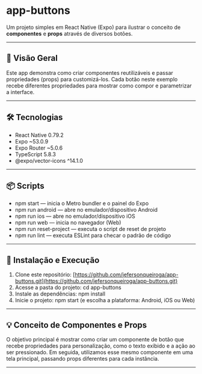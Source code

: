 # app-buttons

Um projeto simples em React Native (Expo) para ilustrar o conceito de **componentes** e **props** através de diversos botões.

---

## 🚀 Visão Geral

Este app demonstra como criar componentes reutilizáveis e passar propriedades (props) para customizá-los. Cada botão neste exemplo recebe diferentes propriedades para mostrar como compor e parametrizar a interface.

---

## 🛠 Tecnologias

* React Native 0.79.2
* Expo \~53.0.9
* Expo Router \~5.0.6
* TypeScript 5.8.3
* @expo/vector-icons ^14.1.0

---

## 📦 Scripts

* npm start  — inicia o Metro bundler e o painel do Expo
* npm run android  — abre no emulador/dispositivo Android
* npm run ios  — abre no emulador/dispositivo iOS
* npm run web  — inicia no navegador (Web)
* npm run reset-project  — executa o script de reset de projeto
* npm run lint  — executa ESLint para checar o padrão de código

---



## 🔧 Instalação e Execução

1. Clone este repositório: [https://github.com/jefersonqueiroga/app-buttons.git](https://github.com/jefersonqueiroga/app-buttons.git)
2. Acesse a pasta do projeto: cd app-buttons
3. Instale as dependências: npm install
4. Inicie o projeto: npm start  (e escolha a plataforma: Android, iOS ou Web)

---

## 💡 Conceito de Componentes e Props

O objetivo principal é mostrar como criar um componente de botão que recebe propriedades para personalização, como o texto exibido e a ação ao ser pressionado. Em seguida, utilizamos esse mesmo componente em uma tela principal, passando props diferentes para cada instância.

---


